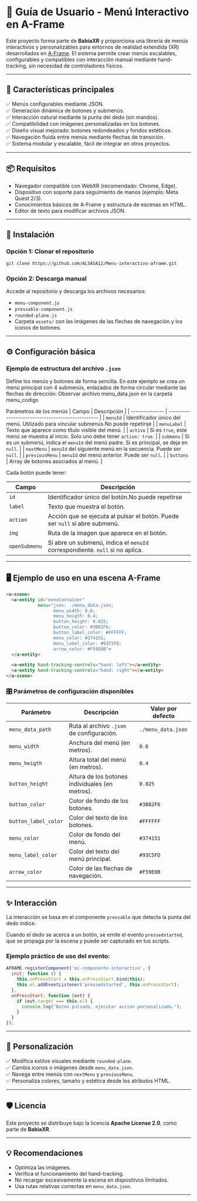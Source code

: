 # 📁 Guía de Usuario - Menú Interactivo en A-Frame

Este proyecto forma parte de **BabiaXR** y proporciona una librería de menús interactivos y personalizables para entornos de realidad extendida (XR) desarrollados en [A-Frame](https://aframe.io/). El sistema permite crear menús escalables, configurables y compatibles con interacción manual mediante hand-tracking, sin necesidad de controladores físicos.

---

## 🚀 Características principales

✅ Menús configurables mediante JSON.  
✅ Generación dinámica de botones y submenús.  
✅ Interacción natural mediante la punta del dedo (sin mandos).  
✅ Compatibilidad con imágenes personalizadas en los botones.  
✅ Diseño visual mejorado: botones redondeados y fondos estéticos.  
✅ Navegación fluida entre menús mediante flechas de transición.  
✅ Sistema modular y escalable, fácil de integrar en otros proyectos.  

---

## 📦 Requisitos

- Navegador compatible con WebXR (recomendado: Chrome, Edge).
- Dispositivo con soporte para seguimiento de manos (ejemplo: Meta Quest 2/3).
- Conocimientos básicos de A-Frame y estructura de escenas en HTML.
- Editor de texto para modificar archivos JSON.

---

## 🔧 Instalación

### Opción 1: Clonar el repositorio

```bash
git clone https://github.com/ALSASA12/Menu-interactivo-aframe.git
```

### Opción 2: Descarga manual

Accede al repositorio y descarga los archivos necesarios:

- `menu-component.js`
- `pressable-component.js`
- `rounded-plane.js`
- Carpeta `assets/` con las imágenes de las flechas de navegación y los iconos de botones.

---

## ⚙️ Configuración básica

### Ejemplo de estructura del archivo `.json`

Define los menús y botones de forma sencilla. En este ejemplo se crea un menú principal con 4 submenús, enlazados de forma circular mediante las flechas de dirección: Observar archivo menu_data.json en la carpeta menu_codigo

Parámetros de los menús
| Campo          | Descripción                                      |
| -------------- | ------------------------------------------------ |
| `menuId`       | Identificador único del menú. Utilizado para vincular submenús.No puede repetirse                   |
| `menuLabel`    | Texto que aparece como título visible del menú.         |
| `activo`       |  Si es `true`, este menú se muestra al inicio. Solo uno debe tener `activo: true`. |
| `submenu`      | Si es un submenú, indica el `menuId` del menú padre. Si es principal, se deja en `null`. |
| `nextMenu`     | `menuId` del siguiente menú en la secuencia. Puede ser `null`.               |
| `previousMenu` | `menuId` del menú anterior. Puede ser `null`.                 |
| `buttons`      | Array de botones asociados al menú.              |


Cada botón puede tener:

| Campo         | Descripción                                      |
| ------------- | ------------------------------------------------ |
| `id`          | Identificador único del botón.No puede repetirse                   |
| `label`       | Texto que muestra el botón.                      |
| `action`      | Acción que se ejecuta al pulsar el botón. Puede ser `null` si abre submenú.         |
| `img`         | Ruta de la imagen que aparece en el botón.                 |
| `openSubmenu` | Si abre un submenú, indica el `menuId` correspondiente. `null` si no aplica. |

---

## 🖥️ Ejemplo de uso en una escena A-Frame

```html
<a-scene>
  <a-entity id="menuContainer"
            menu="json: ./menu_data.json;
                  menu_width: 0.6;
                  menu_heigth: 0.4;
                  button_height: 0.025;
                  button_color: #3B82F6;
                  button_label_color: #FFFFFF;
                  menu_color: #374151;
                  menu_label_color: #93C5FD;
                  arrow_color: #F59E0B">
  </a-entity>

  <a-entity hand-tracking-controls="hand: left"></a-entity>
  <a-entity hand-tracking-controls="hand: right"></a-entity>
</a-scene>
```

### 🎛️ Parámetros de configuración disponibles

| Parámetro            | Descripción                                     | Valor por defecto                         |
|----------------------|-------------------------------------------------|-------------------------------------------|
| `menu_data_path`     | Ruta al archivo `.json` de configuración.       | `./menu_data.json`                        |
| `menu_width`         | Anchura del menú (en metros).                   | `0.6`                                     |
| `menu_heigth`        | Altura total del menú (en metros).              | `0.4`                                     |
| `button_height`      | Altura de los botones individuales (en metros). | `0.025`                                   |
| `button_color`       | Color de fondo de los botones.                  | `#3B82F6`                                 |
| `button_label_color` | Color del texto de los botones.                 | `#FFFFFF`                                 |
| `menu_color`         | Color de fondo del menú.                        | `#374151`                                 |
| `menu_label_color`   | Color del texto del menú principal.             | `#93C5FD`                                 |
| `arrow_color`        | Color de las flechas de navegación.             | `#F59E0B`                                 |

---

## ✨ Interacción

La interacción se basa en el componente `pressable` que detecta la punta del dedo índice.

Cuando el dedo se acerca a un botón, se emite el evento `pressedstarted`, que se propaga por la escena y puede ser capturado en tus scripts.

### Ejemplo práctico de uso del evento:

```js
AFRAME.registerComponent('mi-componente-interactivo', {
  init: function () {
    this.onPressStart = this.onPressStart.bind(this);
    this.el.addEventListener('pressedstarted', this.onPressStart);
  },
  onPressStart: function (evt) {
    if (evt.target === this.el) {
      console.log("Botón pulsado, ejecutar acción personalizada.");
    }
  }
});
```

---

## 🎨 Personalización

✅ Modifica estilos visuales mediante `rounded-plane`.  
✅ Cambia iconos o imágenes desde `menu_data.json`.  
✅ Navega entre menús con `nextMenu` y `previousMenu`.  
✅ Personaliza colores, tamaño y estética desde los atributos HTML.  

---

## 🛡️ Licencia

Este proyecto se distribuye bajo la licencia **Apache License 2.0**, como parte de **BabiaXR**.

---

## 💡 Recomendaciones

- Optimiza las imágenes.  
- Verifica el funcionamiento del hand-tracking.  
- No recargar excesivamente la escena en dispositivos limitados.  
- Usa rutas relativas correctas en `menu_data.json`.  

---